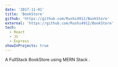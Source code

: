 ```yaml
---
date: '2017-11-01'
title: 'BookStore'
github: 'https://github.com/Rushi4912/BookStore'
external: 'https://github.com/Rushi4912/BookStore'
tech:
  - React
  - JS
  - Express
showInProjects: true
---
```


 A FullStack BookStore using MERN Stack  .
